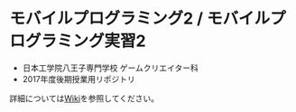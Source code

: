 # モバイルプログラミング2 / モバイルプログラミング実習2

* 日本工学院八王子専門学校 ゲームクリエイター科
* 2017年度後期授業用リポジトリ

詳細については[Wiki](https://github.com/katsube/neec2017B/wiki)を参照してください。
